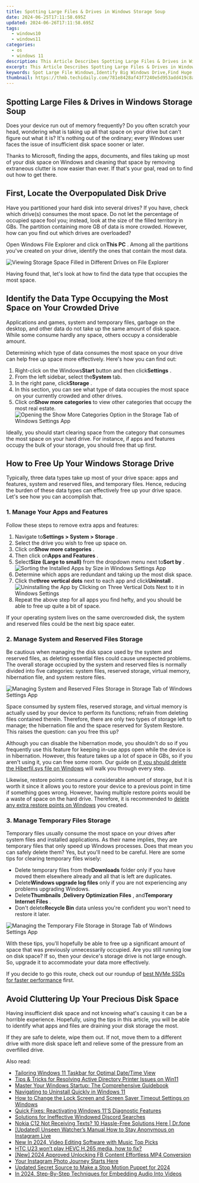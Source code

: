 ```yaml
---
title: Spotting Large Files & Drives in Windows Storage Soup
date: 2024-06-25T17:11:58.695Z
updated: 2024-06-26T17:11:58.695Z
tags:
  - windows10
  - windows11
categories:
  - os
  - windows 11
description: This Article Describes Spotting Large Files & Drives in Windows Storage Soup
excerpt: This Article Describes Spotting Large Files & Drives in Windows Storage Soup
keywords: Spot Large File Windows,Identify Big Windows Drive,Find Huge Windows Folders,Detect Massive Data Windows,Uncover Large Files Windows,Discover Bulky Drives Windows,Highlight Extensive Storage Windows
thumbnail: https://thmb.techidaily.com/781e8428af43f7240e5d953add419c8aa194f2d4e4f1f7a9a67dc80aa935e243.jpg
---
```


## Spotting Large Files & Drives in Windows Storage Soup

 Does your device run out of memory frequently? Do you often scratch your head, wondering what is taking up all that space on your drive but can't figure out what it is? It's nothing out of the ordinary; every Windows user faces the issue of insufficient disk space sooner or later.

 Thanks to Microsoft, finding the apps, documents, and files taking up most of your disk space on Windows and cleaning that space by removing extraneous clutter is now easier than ever. If that's your goal, read on to find out how to get there.

## First, Locate the Overpopulated Disk Drive

 Have you partitioned your hard disk into several drives? If you have, check which drive(s) consumes the most space. Do not let the percentage of occupied space fool you; instead, look at the size of the filled territory in GBs. The partition containing more GB of data is more crowded. However, how can you find out which drives are overloaded?

 Open Windows File Explorer and click on**This PC** . Among all the partitions you've created on your drive, identify the ones that contain the most data.

![Viewing Storage Space Filled in Different Drives on File Explorer](https://static1.makeuseofimages.com/wordpress/wp-content/uploads/2023/01/viewing-storage-space-filled-in-different-drives-on-file-explorer.jpg)

 Having found that, let's look at how to find the data type that occupies the most space.

## Identify the Data Type Occupying the Most Space on Your Crowded Drive

 Applications and games, system and temporary files, garbage on the desktop, and other data do not take up the same amount of disk space. While some consume hardly any space, others occupy a considerable amount.

 Determining which type of data consumes the most space on your drive can help free up space more effectively. Here's how you can find out:

1. Right-click on the Windows**Start** button and then click**Settings** .
2. From the left sidebar, select the**System** tab.
3. In the right pane, click**Storage** .
4. In this section, you can see what type of data occupies the most space on your currently crowded and other drives.
5. Click on**Show more categories** to view other categories that occupy the most real estate.  
![Opening the Show More Categories Option in the Storage Tab of Windows Settings App](https://static1.makeuseofimages.com/wordpress/wp-content/uploads/2023/01/2-opening-the-show-more-categories-option-in-the-storage-tab-of-windows-settings-app.jpg)

 Ideally, you should start clearing space from the category that consumes the most space on your hard drive. For instance, if apps and features occupy the bulk of your storage, you should free that up first.

## How to Free Up Your Windows Storage Drive

 Typically, three data types take up most of your drive space: apps and features, system and reserved files, and temporary files. Hence, reducing the burden of these data types can effectively free up your drive space. Let's see how you can accomplish that.

### 1\. Manage Your Apps and Features

Follow these steps to remove extra apps and features:

1. Navigate to**Settings > System > Storage** .
2. Select the drive you wish to free up space on.
3. Click on**Show more categories** .
4. Then click on**Apps and Features** .
5. Select**Size (Large to small)** from the dropdown menu next to**Sort by** .  
![Sorting the Installed Apps by Size in Windows Settings App](https://static1.makeuseofimages.com/wordpress/wp-content/uploads/2023/01/3-sorting-the-installed-apps-by-size-in-windows-settings-app.jpg)
6. Determine which apps are redundant and taking up the most disk space.
7. Click the**three vertical dots** next to each app and click**Uninstall** .  
![Uninstalling the App by Clicking on Three Vertical Dots Next to it in Windows Settings](https://static1.makeuseofimages.com/wordpress/wp-content/uploads/2023/01/4-uninstalling-the-app-by-clicking-on-three-vertical-dots-next-to-it-in-windows-settings.jpg)
8. Repeat the above step for all apps you find hefty, and you should be able to free up quite a bit of space.

 If your operating system lives on the same overcrowded disk, the system and reserved files could be the next big space eater.

### 2\. Manage System and Reserved Files Storage

 Be cautious when managing the disk space used by the system and reserved files, as deleting essential files could cause unexpected problems. The overall storage occupied by the system and reserved files is normally divided into five categories: system files, reserved storage, virtual memory, hibernation file, and system restore files.

![Managing System and Reserved Files Storage in Storage Tab of Windows Settings App](https://static1.makeuseofimages.com/wordpress/wp-content/uploads/2023/01/5-managing-system-and-reserved-files-storage-in-storage-tab-of-windows-settings-app.jpg)

 Space consumed by system files, reserved storage, and virtual memory is actually used by your device to perform its functions; refrain from deleting files contained therein. Therefore, there are only two types of storage left to manage; the hibernation file and the space reserved for System Restore. This raises the question: can you free this up?

 Although you can disable the hibernation mode, you shouldn't do so if you frequently use this feature for keeping in-use apps open while the device is in hibernation. However, this feature takes up a lot of space in GBs, so if you aren't using it, you can free some room. Our guide on [if you should delete the Hiberfil.sys file on Windows](https://www.makeuseof.com/tag/delete-hiberfil-sys-windows-10/) will walk you through every step.

 Likewise, restore points consume a considerable amount of storage, but it is worth it since it allows you to restore your device to a previous point in time if something goes wrong. However, having multiple restore points would be a waste of space on the hard drive. Therefore, it is recommended to [delete any extra restore points on Windows](https://www.makeuseof.com/ways-delete-system-restore-points-in-windows/) you created.

### 3\. Manage Temporary Files Storage

 Temporary files usually consume the most space on your drives after system files and installed applications. As their name implies, they are temporary files that only speed up Windows processes. Does that mean you can safely delete them? Yes, but you'll need to be careful. Here are some tips for clearing temporary files wisely:

* Delete temporary files from the**Downloads** folder only if you have moved them elsewhere already and all that is left are duplicates.
* Delete**Windows upgrade log files** only if you are not experiencing any problems upgrading Windows.
* Delete**Thumbnails** ,**Delivery Optimization Files** , and**Temporary Internet Files** .
* Don't delete**Recycle Bin** data unless you're confident you won't need to restore it later.

![Managing the Temporary File Storage in Storage Tab of Windows Settings App](https://static1.makeuseofimages.com/wordpress/wp-content/uploads/2023/01/6-managing-the-temporary-file-storage-in-storage-tab-of-windows-settings-app.jpg)

 With these tips, you'll hopefully be able to free up a significant amount of space that was previously unnecessarily occupied. Are you still running low on disk space? If so, then your device's storage drive is not large enough. So, upgrade it to accommodate your data more effectively.

 If you decide to go this route, check out our roundup of [best NVMe SSDs for faster performance](https://www.makeuseof.com/tag/best-nvme-ssds/) first.

## Avoid Cluttering Up Your Precious Disk Space

 Having insufficient disk space and not knowing what's causing it can be a horrible experience. Hopefully, using the tips in this article, you will be able to identify what apps and files are draining your disk storage the most.

 If they are safe to delete, wipe them out. If not, move them to a different drive with more disk space left and relieve some of the pressure from an overfilled drive.


<ins class="adsbygoogle"
     style="display:block"
     data-ad-format="autorelaxed"
     data-ad-client="ca-pub-7571918770474297"
     data-ad-slot="1223367746"></ins>



<ins class="adsbygoogle"
     style="display:block"
     data-ad-client="ca-pub-7571918770474297"
     data-ad-slot="8358498916"
     data-ad-format="auto"
     data-full-width-responsive="true"></ins>

<span class="atpl-alsoreadstyle">Also read:</span>
<div><ul>
<li><a href="https://win11-tips.techidaily.com/tailoring-windows-11-taskbar-for-optimal-datetime-view/"><u>Tailoring Windows 11 Taskbar for Optimal Date/Time View</u></a></li>
<li><a href="https://win11-tips.techidaily.com/tips-and-tricks-for-resolving-active-directory-printer-issues-on-win11/"><u>Tips & Tricks for Resolving Active Directory Printer Issues on Win11</u></a></li>
<li><a href="https://win11-tips.techidaily.com/master-your-windows-startup-the-comprehensive-guidebook/"><u>Master Your Windows Startup: The Comprehensive Guidebook</u></a></li>
<li><a href="https://win11-tips.techidaily.com/navigating-to-uninstall-quickly-in-windows-11/"><u>Navigating to Uninstall Quickly in Windows 11</u></a></li>
<li><a href="https://win11-tips.techidaily.com/how-to-change-the-lock-screen-and-screen-saver-timeout-settings-on-windows/"><u>How to Change the Lock Screen and Screen Saver Timeout Settings on Windows</u></a></li>
<li><a href="https://win11-tips.techidaily.com/quick-fixes-reactivating-windows-11s-diagnostic-features/"><u>Quick Fixes: Reactivating Windows 11'S Diagnostic Features</u></a></li>
<li><a href="https://win11-tips.techidaily.com/solutions-for-ineffective-windowed-discord-searches/"><u>Solutions for Ineffective Windowed Discord Searches</u></a></li>
<li><a href="https://howto.techidaily.com/nokia-c12-not-receiving-texts-10-hassle-free-solutions-here-drfone-by-drfone-fix-android-problems-fix-android-problems/"><u>Nokia C12 Not Receiving Texts? 10 Hassle-Free Solutions Here | Dr.fone</u></a></li>
<li><a href="https://some-guidance.techidaily.com/updated-unseen-watchers-manual-how-to-stay-anonymous-on-instagram-live/"><u>[Updated] Unseen Watcher’s Manual  How to Stay Anonymous on Instagram Live</u></a></li>
<li><a href="https://video-creation-software.techidaily.com/new-in-2024-video-editing-software-with-music-top-picks/"><u>New In 2024, Video Editing Software with Music Top Picks</u></a></li>
<li><a href="https://review-topics.techidaily.com/htc-u23-won-t-play-hevc-h-265-media-how-to-fix-by-aiseesoft-video-converter-play-hevc-video-on-android/"><u>HTC U23 won’t play HEVC H.265 media, how to fix? </u></a></li>
<li><a href="https://facebook-video-recording.techidaily.com/new-2024-approved-unlocking-fb-content-effortless-mp4-conversion/"><u>[New] 2024 Approved  Unlocking FB Content  Effortless MP4 Conversion</u></a></li>
<li><a href="https://vp-tips.techidaily.com/your-instagram-photo-journey-starts-here/"><u>Your Instagram Photo Journey Starts Here</u></a></li>
<li><a href="https://animation-videos.techidaily.com/updated-secret-source-to-make-a-stop-motion-puppet-for-2024/"><u>Updated Secret Source to Make a Stop Motion Puppet for 2024</u></a></li>
<li><a href="https://sound-optimizing.techidaily.com/in-2024-step-by-step-techniques-for-embedding-audio-into-videos/"><u>In 2024, Step-By-Step Techniques for Embedding Audio Into Videos</u></a></li>
</ul></div>
